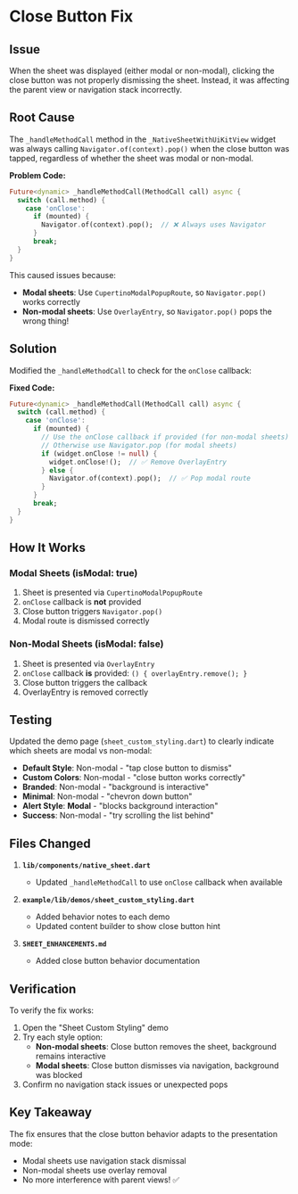 # Close Button Fix

## Issue

When the sheet was displayed (either modal or non-modal), clicking the close button was not properly dismissing the sheet. Instead, it was affecting the parent view or navigation stack incorrectly.

## Root Cause

The `_handleMethodCall` method in the `_NativeSheetWithUiKitView` widget was always calling `Navigator.of(context).pop()` when the close button was tapped, regardless of whether the sheet was modal or non-modal.

**Problem Code:**
```dart
Future<dynamic> _handleMethodCall(MethodCall call) async {
  switch (call.method) {
    case 'onClose':
      if (mounted) {
        Navigator.of(context).pop();  // ❌ Always uses Navigator
      }
      break;
  }
}
```

This caused issues because:
- **Modal sheets**: Use `CupertinoModalPopupRoute`, so `Navigator.pop()` works correctly
- **Non-modal sheets**: Use `OverlayEntry`, so `Navigator.pop()` pops the wrong thing!

## Solution

Modified the `_handleMethodCall` to check for the `onClose` callback:

**Fixed Code:**
```dart
Future<dynamic> _handleMethodCall(MethodCall call) async {
  switch (call.method) {
    case 'onClose':
      if (mounted) {
        // Use the onClose callback if provided (for non-modal sheets)
        // Otherwise use Navigator.pop (for modal sheets)
        if (widget.onClose != null) {
          widget.onClose!();  // ✅ Remove OverlayEntry
        } else {
          Navigator.of(context).pop();  // ✅ Pop modal route
        }
      }
      break;
  }
}
```

## How It Works

### Modal Sheets (isModal: true)
1. Sheet is presented via `CupertinoModalPopupRoute`
2. `onClose` callback is **not** provided
3. Close button triggers `Navigator.pop()`
4. Modal route is dismissed correctly

### Non-Modal Sheets (isModal: false)
1. Sheet is presented via `OverlayEntry`
2. `onClose` callback **is** provided: `() { overlayEntry.remove(); }`
3. Close button triggers the callback
4. OverlayEntry is removed correctly

## Testing

Updated the demo page (`sheet_custom_styling.dart`) to clearly indicate which sheets are modal vs non-modal:

- **Default Style**: Non-modal - "tap close button to dismiss"
- **Custom Colors**: Non-modal - "close button works correctly"
- **Branded**: Non-modal - "background is interactive"
- **Minimal**: Non-modal - "chevron down button"
- **Alert Style**: **Modal** - "blocks background interaction"
- **Success**: Non-modal - "try scrolling the list behind"

## Files Changed

1. **`lib/components/native_sheet.dart`**
   - Updated `_handleMethodCall` to use `onClose` callback when available
   
2. **`example/lib/demos/sheet_custom_styling.dart`**
   - Added behavior notes to each demo
   - Updated content builder to show close button hint
   
3. **`SHEET_ENHANCEMENTS.md`**
   - Added close button behavior documentation

## Verification

To verify the fix works:

1. Open the "Sheet Custom Styling" demo
2. Try each style option:
   - **Non-modal sheets**: Close button removes the sheet, background remains interactive
   - **Modal sheets**: Close button dismisses via navigation, background was blocked
3. Confirm no navigation stack issues or unexpected pops

## Key Takeaway

The fix ensures that the close button behavior adapts to the presentation mode:
- Modal sheets use navigation stack dismissal
- Non-modal sheets use overlay removal
- No more interference with parent views! ✅
